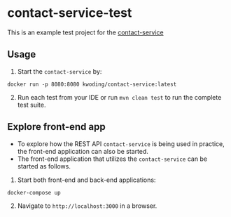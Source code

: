 # contact-service-test

This is an example test project for the [contact-service](https://hub.docker.com/r/kwoding/contact-service)

## Usage

1. Start the `contact-service` by:

```
docker run -p 8080:8080 kwoding/contact-service:latest
```

2. Run each test from your IDE or run `mvn clean test` to run the complete test suite.

## Explore front-end app

- To explore how the REST API `contact-service` is being used in practice, the front-end application can also be started.
- The front-end application that utilizes the `contact-service` can be started as follows.

1. Start both front-end and back-end applications:
```
docker-compose up
```
2. Navigate to `http://localhost:3000` in a browser.
